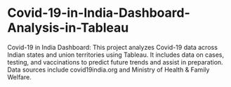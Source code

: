 # Covid-19-in-India-Dashboard-Analysis-in-Tableau
Covid-19 in India Dashboard: This project analyzes Covid-19 data across Indian states and union territories using Tableau. It includes data on cases, testing, and vaccinations to predict future trends and assist in preparation. Data sources include covid19india.org and Ministry of Health &amp; Family Welfare.
